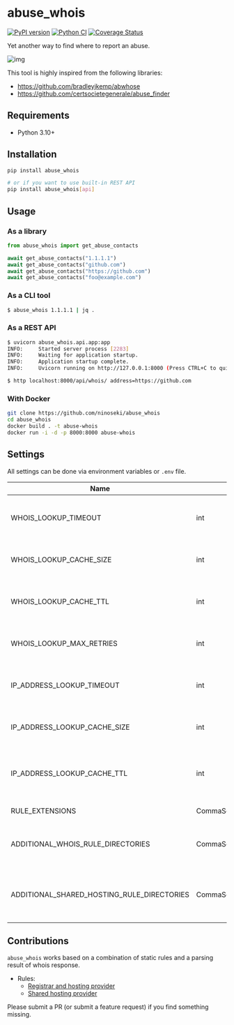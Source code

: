 # abuse_whois

[![PyPI version](https://badge.fury.io/py/abuse-whois.svg)](https://badge.fury.io/py/abuse-whois)
[![Python CI](https://github.com/ninoseki/abuse_whois/actions/workflows/test.yml/badge.svg)](https://github.com/ninoseki/abuse_whois/actions/workflows/test.yml)
[![Coverage Status](https://coveralls.io/repos/github/ninoseki/abuse_whois/badge.svg?branch=main)](https://coveralls.io/github/ninoseki/abuse_whois?branch=main)

Yet another way to find where to report an abuse.

![img](./images/overview.jpg)

This tool is highly inspired from the following libraries:

- https://github.com/bradleyjkemp/abwhose
- https://github.com/certsocietegenerale/abuse_finder

## Requirements

- Python 3.10+

## Installation

```bash
pip install abuse_whois

# or if you want to use built-in REST API
pip install abuse_whois[api]
```

## Usage

### As a library

```python
from abuse_whois import get_abuse_contacts

await get_abuse_contacts("1.1.1.1")
await get_abuse_contacts("github.com")
await get_abuse_contacts("https://github.com")
await get_abuse_contacts("foo@example.com")
```

### As a CLI tool

```bash
$ abuse_whois 1.1.1.1 | jq .
```

### As a REST API

```bash
$ uvicorn abuse_whois.api.app:app
INFO:     Started server process [2283]
INFO:     Waiting for application startup.
INFO:     Application startup complete.
INFO:     Uvicorn running on http://127.0.0.1:8000 (Press CTRL+C to quit)

$ http localhost:8000/api/whois/ address=https://github.com
```

### With Docker

```bash
git clone https://github.com/ninoseki/abuse_whois
cd abuse_whois
docker build . -t abuse-whois
docker run -i -d -p 8000:8000 abuse-whois
```

## Settings

All settings can be done via environment variables or `.env` file.

| Name                                       | Type                  | Default  | Desc.                                                    |
| ------------------------------------------ | --------------------- | -------- | -------------------------------------------------------- |
| WHOIS_LOOKUP_TIMEOUT                       | int                   | 10       | Timeout value for whois lookup (seconds)                 |
| WHOIS_LOOKUP_CACHE_SIZE                    | int                   | 1024     | Cache size for whois lookup                              |
| WHOIS_LOOKUP_CACHE_TTL                     | int                   | 3600     | Cache TTL value for whois lookup (seconds)               |
| WHOIS_LOOKUP_MAX_RETRIES                   | int                   | 3        | Max retries on timeout error                             |
| IP_ADDRESS_LOOKUP_TIMEOUT                  | int                   | 10       | Timeout value for IP address lookup (seconds)            |
| IP_ADDRESS_LOOKUP_CACHE_SIZE               | int                   | 1024     | Cache size for IP address lookup                         |
| IP_ADDRESS_LOOKUP_CACHE_TTL                | int                   | 3600     | Cache TTL value for IP address lookup (seconds)          |
| RULE_EXTENSIONS                            | CommaSeparatedStrings | yaml,yml | Rule file extensions                                     |
| ADDITIONAL_WHOIS_RULE_DIRECTORIES          | CommaSeparatedStrings |          | Additional directories contain whois rule files          |
| ADDITIONAL_SHARED_HOSTING_RULE_DIRECTORIES | CommaSeparatedStrings |          | Additional directories contain shared hosting rule files |

## Contributions

`abuse_whois` works based on a combination of static rules and a parsing result of whois response.

- Rules:
  - [Registrar and hosting provider](https://github.com/ninoseki/abuse_whois/wiki/Registrar-and-Hosting-Provider)
  - [Shared hosting provider](https://github.com/ninoseki/abuse_whois/wiki/Shared-Hosting)

Please submit a PR (or submit a feature request) if you find something missing.
